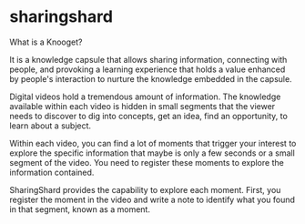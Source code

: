 # sharingshard

What is a Knooget?

It is a knowledge capsule that allows sharing information, connecting with people, and provoking a learning experience that holds a value enhanced by people's interaction to nurture the knowledge embedded in the capsule.

Digital videos hold a tremendous amount of information. The knowledge available within each video is hidden in small segments that the viewer needs to discover to dig into concepts, get an idea, find an opportunity, to learn about a subject.

Within each video, you can find a lot of moments that trigger your interest to explore the specific information that maybe is only a few seconds or a small segment of the video. You need to register these moments to explore the information contained.

SharingShard provides the capability to explore each moment. First, you register the moment in the video and write a note to identify what you found in that segment, known as a moment.
